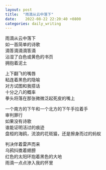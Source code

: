 ```yaml
---
layout: post
title:  "雨滴从云中落下"
date:    2022-08-22 22:20:40 +0800
categories: daily_writing
---
```


雨滴从云中落下  
如一首简单的诗歌  
滴答滴滴滴答滴  
沾湿了白色或黄色的书页  
拥抱着泥土

上下翻飞的嘴唇  
粘连着黑色的隐喻  
对方试图和我搭话  
十分之八的概率  
拳头将落在那张微微泛起死皮的嘴上  

一个南方的下午和一个北方的下午手拉着手  
审判罪行  
如果没有诗歌  
谁能证明活过的痕迹  
盘桓的海鸥，流浪的花斑猫，还是擦身而过的蚂蚁  

判决伴着雷声而来  
乌鸦抖擞着翅膀  
红色的太阳环抱着黑色的大地  
雨滴一点点渗入我的怀里  